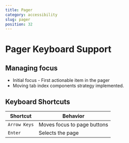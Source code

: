 ```yaml
---
title: Pager
category: accessibility
slug: pager
position: 32
---
```

# Pager Keyboard Support

## Managing focus
- Initial focus - First actionable item in the pager
- Moving tab index components strategy implemented.

## Keyboard Shortcuts

| Shortcut | Behavior |
|----------|----------|
| `Arrow Keys` | Moves focus to page buttons|
| `Enter`| Selects the page|
